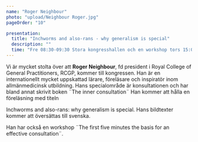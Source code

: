 ```yaml
---
name: "Roger Neighbour"
photo: "upload/Neighbour Roger.jpg"
pageOrder: "10"

presentation:
  title: "Inchworms and also-rans - why generalism is special"
  description: ""
  time: "Fre 08:30-09:30 Stora kongresshallen och en workshop tors 15:00-16:30 Rum 301"
---
```


Vi är mycket stolta över att **Roger Neighbour**, fd president i Royal College of General Practitioners, RCGP, kommer till kongressen. Han är en internationellt mycket uppskattad lärare, föreläsare och inspiratör inom allmänmedicinsk utbildning. Hans specialområde är konsultationen och har bland annat skrivit boken ¨The inner consultation¨ 
Han kommer att hålla en föreläsning med titeln

Inchworms and also-rans: why generalism is special. Hans bildtexter kommer att översättas till svenska. 

Han har också en workshop 
¨The first five minutes the basis for an effective consultation¨.